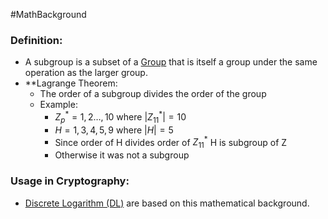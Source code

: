 #MathBackground 
### Definition:
- A subgroup is a subset of a [Group](Group.md) that is itself a group under the same operation as the larger group.
- **Lagrange Theorem:
	- The order of a subgroup divides the order of the group
	- Example:
		- $Z_p^* = {1,2 \dots,10}$ where $|Z_{11}^*| = 10$ 
		- $H = {1,3,4,5,9}$ where $|H| = 5$
		- Since order of H divides order of $Z_{11}^*$ H is subgroup of Z
		- Otherwise it was not a subgroup
### Usage in Cryptography:
- [Discrete Logarithm (DL)](Discrete%20Logarithm%20(DL).md) are based on this mathematical background.